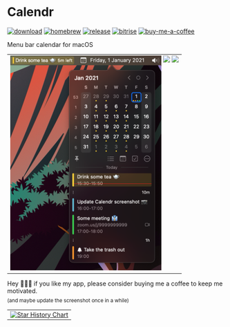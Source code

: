 # Calendr
[![download](https://img.shields.io/badge/Download-gray?logo=github)](https://github.com/pakerwreah/Calendr/issues/217)
[![homebrew](https://img.shields.io/badge/Homebrew-gray?logo=homebrew&logoColor=FBB040)](https://github.com/pakerwreah/Calendr/issues/217)
[![release](https://img.shields.io/github/v/release/pakerwreah/Calendr)](https://github.com/pakerwreah/Calendr/releases/latest)
[![bitrise](https://img.shields.io/bitrise/9fa2e96dc9458fbb?label=Unit%20Tests&logo=bitrise&token=iAJgn0FMJzmMP4ALCi0KdQ)](https://app.bitrise.io/app/9fa2e96dc9458fbb)
[![buy-me-a-coffee](https://img.shields.io/badge/Buy_Me_a_Coffee-ffdd00?logo=buy-me-a-coffee&logoColor=black)](https://buymeacoffee.com/pakerwreah)

Menu bar calendar for macOS

<table>
<tr>
  <td>
    <img width=350 src="resources/screenshot.png" title="Calendr" />
    <img valign='top' width=170 src='https://github.com/pakerwreah/Calendr/assets/803954/8b3ebb0f-52ad-461c-91c3-7b4d2646712e' />
    <img valign='top' width=150 src='https://github.com/pakerwreah/Calendr/assets/803954/8e8d342d-9be5-4bad-b741-875cc407ec1a' />
  </td>
</tr>
</table>

Hey 🙋🏻‍♂️ if you like my app, please consider buying me a coffee to keep me motivated.<br>
<sub>(and maybe update the screenshot once in a while)</sub>

<table>
<tr>
  <td>
    <a href="https://star-history.com/#pakerwreah/Calendr&Date">
     <picture>
       <source width=679 media="(prefers-color-scheme: dark)" srcset="https://api.star-history.com/svg?repos=pakerwreah/Calendr&type=Date&theme=dark" />
       <source width=679 media="(prefers-color-scheme: light)" srcset="https://api.star-history.com/svg?repos=pakerwreah/Calendr&type=Date" />
       <img width=679 alt="Star History Chart" src="https://api.star-history.com/svg?repos=pakerwreah/Calendr&type=Date" />
     </picture>
    </a>
  </td>
</tr>
</table>
